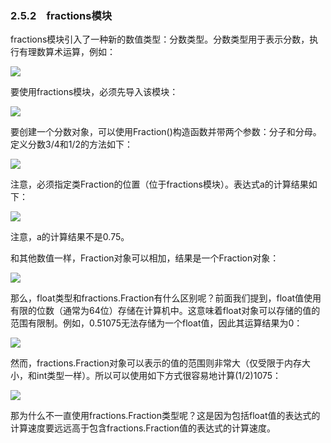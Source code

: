    

### 2.5.2　fractions模块

fractions模块引入了一种新的数值类型：分数类型。分数类型用于表示分数，执行有理数算术运算，例如：

![](0-Assets/Epubook/程序员编程语言经典合集（计算机科学丛书5册套装），javapython编程语言含经典教材龙书《编译原理》%20(Bruce%20Eckel%20%20Alfred%20V.%20Aho%20%20Monica%20S.%20Lam%20etc.)%20(Z-Library)/images/image08004.jpeg)

要使用fractions模块，必须先导入该模块：

![](0-Assets/Epubook/程序员编程语言经典合集（计算机科学丛书5册套装），javapython编程语言含经典教材龙书《编译原理》%20(Bruce%20Eckel%20%20Alfred%20V.%20Aho%20%20Monica%20S.%20Lam%20etc.)%20(Z-Library)/images/image08005.jpeg)

要创建一个分数对象，可以使用Fraction()构造函数并带两个参数：分子和分母。定义分数3/4和1/2的方法如下：

![](0-Assets/Epubook/程序员编程语言经典合集（计算机科学丛书5册套装），javapython编程语言含经典教材龙书《编译原理》%20(Bruce%20Eckel%20%20Alfred%20V.%20Aho%20%20Monica%20S.%20Lam%20etc.)%20(Z-Library)/images/image08006.jpeg)

注意，必须指定类Fraction的位置（位于fractions模块）。表达式a的计算结果如下：

![](0-Assets/Epubook/程序员编程语言经典合集（计算机科学丛书5册套装），javapython编程语言含经典教材龙书《编译原理》%20(Bruce%20Eckel%20%20Alfred%20V.%20Aho%20%20Monica%20S.%20Lam%20etc.)%20(Z-Library)/images/image08007.jpeg)

注意，a的计算结果不是0.75。

和其他数值一样，Fraction对象可以相加，结果是一个Fraction对象：

![](0-Assets/Epubook/程序员编程语言经典合集（计算机科学丛书5册套装），javapython编程语言含经典教材龙书《编译原理》%20(Bruce%20Eckel%20%20Alfred%20V.%20Aho%20%20Monica%20S.%20Lam%20etc.)%20(Z-Library)/images/image08008.jpeg)

那么，float类型和fractions.Fraction有什么区别呢？前面我们提到，float值使用有限的位数（通常为64位）存储在计算机中。这意味着float对象可以存储的值的范围有限制。例如，0.51075无法存储为一个float值，因此其运算结果为0：

![](0-Assets/Epubook/程序员编程语言经典合集（计算机科学丛书5册套装），javapython编程语言含经典教材龙书《编译原理》%20(Bruce%20Eckel%20%20Alfred%20V.%20Aho%20%20Monica%20S.%20Lam%20etc.)%20(Z-Library)/images/image08009.jpeg)

然而，fractions.Fraction对象可以表示的值的范围则非常大（仅受限于内存大小，和int类型一样）。所以可以使用如下方式很容易地计算(1/2)1075：

![](0-Assets/Epubook/程序员编程语言经典合集（计算机科学丛书5册套装），javapython编程语言含经典教材龙书《编译原理》%20(Bruce%20Eckel%20%20Alfred%20V.%20Aho%20%20Monica%20S.%20Lam%20etc.)%20(Z-Library)/images/image08010.jpeg)

那为什么不一直使用fractions.Fraction类型呢？这是因为包括float值的表达式的计算速度要远远高于包含fractions.Fraction值的表达式的计算速度。